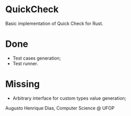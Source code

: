 # QuickCheck
Basic implementation of Quick Check for Rust.

# Done
* Test cases generation;
* Test runner.

# Missing
* Arbitrary interface for custom types value generation; 

Augusto Henrique Dias, Computer Science @ UFOP
